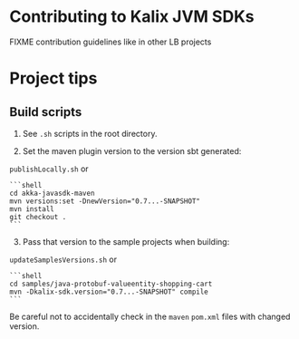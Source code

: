 # Contributing to Kalix JVM SDKs

FIXME contribution guidelines like in other LB projects


# Project tips

##  Build scripts

1. See `.sh` scripts in the root directory.

2. Set the maven plugin version to the version sbt generated:

`publishLocally.sh` or

    ```shell
    cd akka-javasdk-maven
    mvn versions:set -DnewVersion="0.7...-SNAPSHOT"
    mvn install
    git checkout .
    ```

3. Pass that version to the sample projects when building:

`updateSamplesVersions.sh` or

    ```shell
    cd samples/java-protobuf-valueentity-shopping-cart
    mvn -Dkalix-sdk.version="0.7...-SNAPSHOT" compile
    ```

Be careful not to accidentally check in the `maven` `pom.xml` files with changed version.
